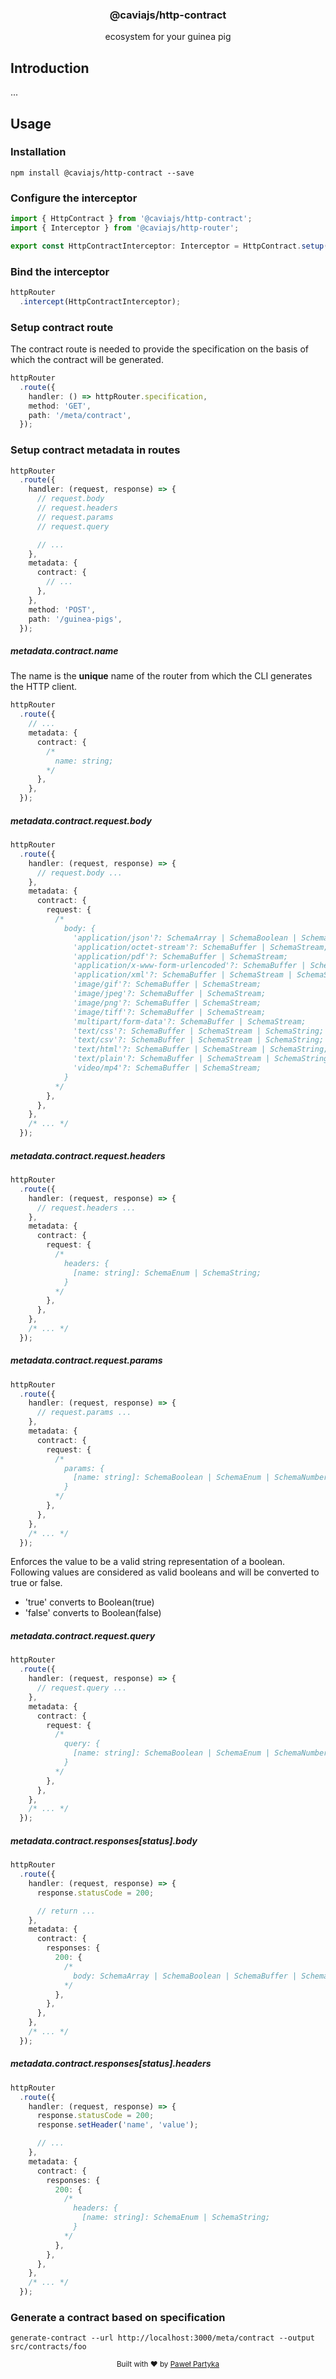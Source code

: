 <div align="center">
<h3>@caviajs/http-contract</h3>
<p>ecosystem for your guinea pig</p>
</div>

## Introduction

...

## Usage

### Installation

```shell
npm install @caviajs/http-contract --save
```

### Configure the interceptor

```typescript
import { HttpContract } from '@caviajs/http-contract';
import { Interceptor } from '@caviajs/http-router';

export const HttpContractInterceptor: Interceptor = HttpContract.setup();
```

### Bind the interceptor

```typescript
httpRouter
  .intercept(HttpContractInterceptor);
```

### Setup contract route

The contract route is needed to provide the specification on the basis of which the contract will be generated.

```typescript
httpRouter
  .route({
    handler: () => httpRouter.specification,
    method: 'GET',
    path: '/meta/contract',
  });
```

### Setup contract metadata in routes

```typescript
httpRouter
  .route({
    handler: (request, response) => {
      // request.body
      // request.headers
      // request.params
      // request.query

      // ...
    },
    metadata: {
      contract: {
        // ...
      },
    },
    method: 'POST',
    path: '/guinea-pigs',
  });
```

##### metadata.contract.name

The name is the **unique** name of the router from which the CLI generates the HTTP client.

```typescript
httpRouter
  .route({
    // ...
    metadata: {
      contract: {
        /* 
          name: string;
        */
      },
    },
  });
```

##### metadata.contract.request.body

```typescript
httpRouter
  .route({
    handler: (request, response) => {
      // request.body ...
    },
    metadata: {
      contract: {
        request: {
          /*
            body: {
              'application/json'?: SchemaArray | SchemaBoolean | SchemaBuffer | SchemaNumber | SchemaObject | SchemaStream;
              'application/octet-stream'?: SchemaBuffer | SchemaStream;
              'application/pdf'?: SchemaBuffer | SchemaStream;
              'application/x-www-form-urlencoded'?: SchemaBuffer | SchemaStream | SchemaObject;
              'application/xml'?: SchemaBuffer | SchemaStream | SchemaString;
              'image/gif'?: SchemaBuffer | SchemaStream;
              'image/jpeg'?: SchemaBuffer | SchemaStream;
              'image/png'?: SchemaBuffer | SchemaStream;
              'image/tiff'?: SchemaBuffer | SchemaStream;
              'multipart/form-data'?: SchemaBuffer | SchemaStream;
              'text/css'?: SchemaBuffer | SchemaStream | SchemaString;
              'text/csv'?: SchemaBuffer | SchemaStream | SchemaString;
              'text/html'?: SchemaBuffer | SchemaStream | SchemaString;
              'text/plain'?: SchemaBuffer | SchemaStream | SchemaString;
              'video/mp4'?: SchemaBuffer | SchemaStream;
            }
          */
        },
      },
    },
    /* ... */
  });
```

##### metadata.contract.request.headers

```typescript
httpRouter
  .route({
    handler: (request, response) => {
      // request.headers ...
    },
    metadata: {
      contract: {
        request: {
          /* 
            headers: {
              [name: string]: SchemaEnum | SchemaString;
            }
          */
        },
      },
    },
    /* ... */
  });
```

##### metadata.contract.request.params

```typescript
httpRouter
  .route({
    handler: (request, response) => {
      // request.params ...
    },
    metadata: {
      contract: {
        request: {
          /* 
            params: {
              [name: string]: SchemaBoolean | SchemaEnum | SchemaNumber | SchemaString;
            }  
          */
        },
      },
    },
    /* ... */
  });
```

Enforces the value to be a valid string representation of a boolean. Following values are considered as valid booleans
and will be converted to true or false.

* 'true' converts to Boolean(true)
* 'false' converts to Boolean(false)

##### metadata.contract.request.query

```typescript
httpRouter
  .route({
    handler: (request, response) => {
      // request.query ...
    },
    metadata: {
      contract: {
        request: {
          /* 
            query: {
              [name: string]: SchemaBoolean | SchemaEnum | SchemaNumber | SchemaString;
            }
          */
        },
      },
    },
    /* ... */
  });
```

##### metadata.contract.responses[status].body

```typescript
httpRouter
  .route({
    handler: (request, response) => {
      response.statusCode = 200;

      // return ...
    },
    metadata: {
      contract: {
        responses: {
          200: {
            /* 
              body: SchemaArray | SchemaBoolean | SchemaBuffer | SchemaEnum | SchemaNumber | SchemaObject | SchemaStream | SchemaString; 
            */
          },
        },
      },
    },
    /* ... */
  });
```

##### metadata.contract.responses[status].headers

```typescript
httpRouter
  .route({
    handler: (request, response) => {
      response.statusCode = 200;
      response.setHeader('name', 'value');

      // ...
    },
    metadata: {
      contract: {
        responses: {
          200: {
            /*
              headers: {
                [name: string]: SchemaEnum | SchemaString;
              }
            */
          },
        },
      },
    },
    /* ... */
  });
```

### Generate a contract based on specification

```shell
generate-contract --url http://localhost:3000/meta/contract --output src/contracts/foo
```

<div align="center">
  <sub>Built with ❤︎ by <a href="https://partyka.dev">Paweł Partyka</a></sub>
</div>
